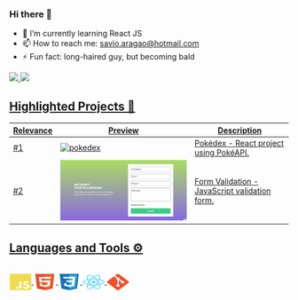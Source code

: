 ### Hi there 👋


- 🌱 I’m currently learning React JS
- 📫 How to reach me: savio.aragao@hotmail.com
- ⚡ Fun fact: long-haired guy, but becoming bald 

<div>
   <a href="https://github.com/Antonio-Savio">
   <img height="180em" src="https://github-readme-stats.vercel.app/api?username=Antonio-Savio&show_icons=true&theme=tokyonight&include_all_commits=true&count_private=true"/>
   <img height="180em" src="https://github-readme-stats.vercel.app/api/top-langs/?username=Antonio-Savio&layout=compact&langs_count=6&theme=tokyonight"/>
</div>
      
## Highlighted Projects 📌
| Relevance | Preview | Description | 
|----------|----------|----------|
| #1 | <img width="500" src="https://github.com/Antonio-Savio/Antonio-Savio/blob/main/desktop-version.gif" alt="pokedex"> | [Pokédex](https://github.com/Antonio-Savio/Pokedex-Query) - React project using PokéAPI. |
| #2 | <img width="500" src="https://github.com/Antonio-Savio/Antonio-Savio/blob/main/form-desktop-version.gif" alt="form"> | [Form Validation](https://github.com/Antonio-Savio/Validation-Form) - JavaScript validation form.

## Languages and Tools ⚙️
<div style="display: inline_block"><br>
  <img align="center" alt="Js" height="30" width="40" src="https://raw.githubusercontent.com/devicons/devicon/master/icons/javascript/javascript-plain.svg">
  <img align="center" alt="HTML" height="30" width="40" src="https://raw.githubusercontent.com/devicons/devicon/master/icons/html5/html5-original.svg">
  <img align="center" alt="CSS" height="30" width="40" src="https://raw.githubusercontent.com/devicons/devicon/master/icons/css3/css3-original.svg">
  <img align="center" alt="React" height="30" width="40" src="https://raw.githubusercontent.com/devicons/devicon/master/icons/react/react-original.svg">
  <img align="center" alt="Git" height="30" width="40" src="https://raw.githubusercontent.com/devicons/devicon/master/icons/git/git-original.svg">
</div>
 
